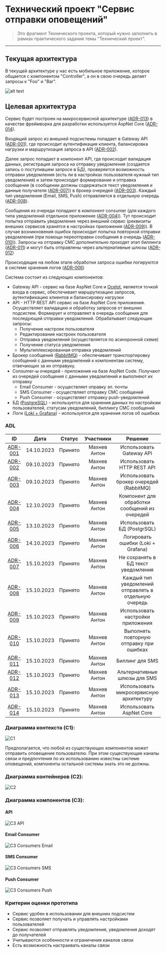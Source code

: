 # Технический проект "Сервис отправки оповещений"

> Это фрагмент Технического проекта, который нужно заполнить в рамках практического задания темы "Технический проект".
---

## Текущая архитектура

В текущей архитектуре у нас есть мобильное приложение, которое общается с компонентом "Controller", а он в свою очередь делает запросы к "Foo" и "Bar".

![alt text](static/current_arch.svg)

## Целевая архитектура

Сервис будет построен на микросервисной архитектуре ([ADR-013](ADR/ADR-013.md)) в качестве фреймворка для разработки используется AspNet Core ([ADR-014](ADR/ADR-014.md)).

Входящий запрос из внешней подсистемы попадает в Gateway API ([ADR-001](ADR/ADR-001.md)), где происходит аутентификация клиента, балансировка нагрузки и маршрутизация запроса в API ([ADR-002](ADR/ADR-002.md)).

Далее запрос попадает в компонент API, где происходит валидация данных, регистрация запроса на отправку уведомления (создается запись о поступившем запросе в БД), проверяется возможность отправки уведомления (есть ли в настройках пользователя нужный тип уведомления) и затем происходит формирование и отправка сообщения (в сообщении должны содержаться текст уведомления и данные получателя ([ADR-007](ADR/ADR-007.md))) в брокер очередей ([ADR-003](ADR/ADR-003.md)). Каждый тип уведомления (Email, SMS, Push) отправляется в отдельную очередь ([ADR-008](ADR/ADR-008.md)).

Сообщения из очереди попадают в компонент consumer (для каждого типа уведомлений отдельное приложение ([ADR-004](ADR/ADR-004.md))). Тут происходит попытка отправить уведомление через внешний сервис (реквизиты внешних сервисов хранятся в настройках приложения ([ADR-009](ADR/ADR-009.md))). В случае возникновения ошибок происходит попытка повторной отправки уведомления (при помощи переотправки сообщения в очередь ([ADR-010](ADR/ADR-010.md))). Запросы на отправку СМС дополнительно проходят этап биллинга ([ADR-011](ADR/ADR-011.md)) и могут быть отправлены через альтернативные шлюзы ([ADR-012](ADR/ADR-012.md))

Происходящие на любом этапе обработки запроса ошибки логируются в системе хранения логов ([ADR-006](ADR/ADR-006.md))

Система состоит из следующих компонентов:
* Gateway API - сервис на базе AspNet Core и [Ocelot](https://github.com/ThreeMammals/Ocelot), является точкой входа в сервис, обеспечивает маршрутизацию запросов, аутентификацию клиентов и балансировку нагрузки
* API - HTTP REST API сервис на базе AspNet Core приложения. Осуществляет валидацию и обработку запросов от внешних подсистем. Формирует и отправляет в очередь сообщения для последующей отправки уведомлений. Обрабатывает следующие запросы:
  * Получение настроек пользователя
  * Редактирование настроек пользователя
  * Отправка уведомлений (осуществляется по асинхронной схеме)
  * Получение статуса уведомления
  * Мультиплексированная отправка уведомлений
* Брокер сообщений ([RabbitMQ](https://github.com/rabbitmq)) - обеспечивает транспортировку сообщений с данными уведомлений к компонентам систему, отвечающих за их отправуку. 
* Consumer-ы очередей - приложения на базе AspNet Code. Получают из очередей сообщения с данными уведомлений и выполняют их отправку
  * Email Consumer - осуществляет оправку эл. почты
  * SMS Consumer - осуществляет отправку СМС сообщений
  * Push Consumer - осуществляет отправку push-уведомлений
* БД ([PostgreSQL](https://www.postgresql.org/docs/)) - используется для хранения данных по настройкам пользователей, статусам уведомлений, биллингу СМС сообщений
* Логи ([Loki + Grafana](https://grafana.com/oss/loki/)) - используется для хранения логов об ошибках 

### ADL
| ID | Дата | Статус | Участники | Решение | 
| :-: | :-: | :-: | :-: | :-: |
| [ADR-001](ADR/ADR-001.md) | 14.10.2023 | Принято | Махнев Антон | Использовать Gateway API |
| [ADR-002](ADR/ADR-002.md) | 09.10.2023 | Принято | Махнев Антон | Использовать HTTP REST API |
| [ADR-003](ADR/ADR-003.md) | 09.10.2023 | Принято | Махнев Антон | Использовать брокер очередей (RabbitMQ) |
| [ADR-004](ADR/ADR-004.md) | 12.10.2023 | Принято | Махнев Антон | Компонент для обработки сообщений из очередей |
| [ADR-005](ADR/ADR-005.md) | 13.10.2023 | Принято | Махнев Антон | Использовать БД (PostgrSQL) |
| [ADR-006](ADR/ADR-006.md) | 14.10.2023 | Принято | Махнев Антон | Логировать ошибки (Loki + Grafana) |
| [ADR-007](ADR/ADR-007.md) | 15.10.2023 | Принято | Махнев Антон | Не сохранять в БД текст уведомления |
| [ADR-008](ADR/ADR-008.md) | 15.10.2023 | Принято | Махнев Антон | Каждый тип уведомлений отправлять в отдельную очередь |
| [ADR-009](ADR/ADR-009.md) | 15.10.2023 | Принято | Махнев Антон | Использовать настройки приложения |
| [ADR-010](ADR/ADR-010.md) | 15.10.2023 | Принято | Махнев Антон | Выполнять повторную отправку при ошибках |
| [ADR-011](ADR/ADR-011.md) | 15.10.2023 | Принято | Махнев Антон | Биллинг для SMS |
| [ADR-012](ADR/ADR-012.md) | 15.10.2023 | Принято | Махнев Антон | Альтернативные шлюзы для SMS |
| [ADR-013](ADR/ADR-013.md) | 15.10.2023 | Принято | Махнев Антон | Использовать микросервисную архитектуру |
| [ADR-014](ADR/ADR-014.md) | 15.10.2023 | Принято | Махнев Антон | Использовать AspNet Core |

### Диаграмма контекста (C1):
![C1](static/c1.svg)

Предполагается, что любой из существующих компонентов может отправить оповещение пользователю. При этом существующие каналы связи и предпочтения по их использованию известны системе оповещений, компоненты остальной системы знать это не должны.

### Диаграмма контейнеров (C2):
![C2](static/C2.svg)

### Диаграмма компонентов (C3):
#### API
![C3 API](static/C3_API.svg)

#### Email Consumer
![C3 Consumers Email](static/C3_Consumers_Email.svg)

#### SMS Consumer
![C3 Consumers SMS](static/C3_Consumers_Sms.svg)

#### Push Consumer
![C3 Consumers Push](static/C3_Consumers_Push.svg)

### Критерии оценки прототипа
* Сервис удобен в использовании для внешних подсистем
* Сервис позволяет получать и управлять настройками пользователей
* Сервис позволяет отправлять уведомления, уведомления доходят до получателей
* Учитываются особенности и ограничения каналов связи
* Есть возможность настраивать каналы связи